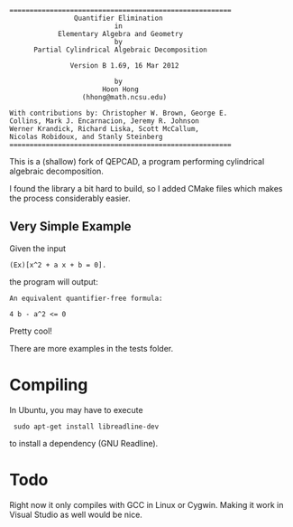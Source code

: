 	=======================================================
	                Quantifier Elimination
	                          in
	            Elementary Algebra and Geometry
	                          by
	      Partial Cylindrical Algebraic Decomposition

	               Version B 1.69, 16 Mar 2012

	                          by
	                       Hoon Hong
	                  (hhong@math.ncsu.edu)

	With contributions by: Christopher W. Brown, George E.
	Collins, Mark J. Encarnacion, Jeremy R. Johnson
	Werner Krandick, Richard Liska, Scott McCallum,
	Nicolas Robidoux, and Stanly Steinberg
	=======================================================

This is a (shallow) fork of QEPCAD, a program performing cylindrical algebraic decomposition.

I found the library a bit hard to build, so I added CMake files which makes the process considerably easier.

Very Simple Example
-------------------

Given the input

    (Ex)[x^2 + a x + b = 0].

the program will output:

    An equivalent quantifier-free formula:

	4 b - a^2 <= 0

Pretty cool!

There are more examples in the tests folder.

Compiling
=========
In Ubuntu, you may have to execute

     sudo apt-get install libreadline-dev 
     
to install a dependency (GNU Readline).

Todo
====
Right now it only compiles with GCC in Linux or Cygwin. Making it work in Visual Studio as well would be nice.

